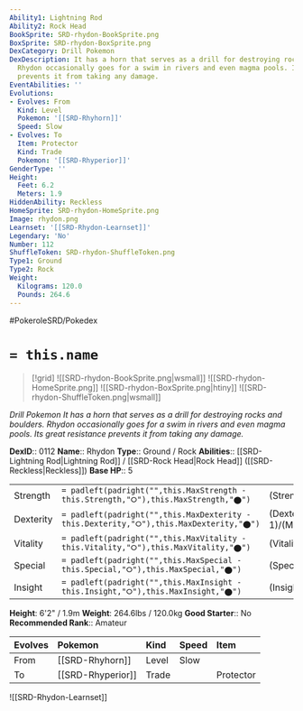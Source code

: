 ```yaml
---
Ability1: Lightning Rod
Ability2: Rock Head
BookSprite: SRD-rhydon-BookSprite.png
BoxSprite: SRD-rhydon-BoxSprite.png
DexCategory: Drill Pokemon
DexDescription: It has a horn that serves as a drill for destroying rocks and boulders.
  Rhydon occasionally goes for a swim in rivers and even magma pools. Its great resistance
  prevents it from taking any damage.
EventAbilities: ''
Evolutions:
- Evolves: From
  Kind: Level
  Pokemon: '[[SRD-Rhyhorn]]'
  Speed: Slow
- Evolves: To
  Item: Protector
  Kind: Trade
  Pokemon: '[[SRD-Rhyperior]]'
GenderType: ''
Height:
  Feet: 6.2
  Meters: 1.9
HiddenAbility: Reckless
HomeSprite: SRD-rhydon-HomeSprite.png
Image: rhydon.png
Learnset: '[[SRD-Rhydon-Learnset]]'
Legendary: 'No'
Number: 112
ShuffleToken: SRD-rhydon-ShuffleToken.png
Type1: Ground
Type2: Rock
Weight:
  Kilograms: 120.0
  Pounds: 264.6
---
```


#PokeroleSRD/Pokedex

# `= this.name`

> [!grid]
> ![[SRD-rhydon-BookSprite.png|wsmall]]
> ![[SRD-rhydon-HomeSprite.png]]
> ![[SRD-rhydon-BoxSprite.png|htiny]]
> ![[SRD-rhydon-ShuffleToken.png|wsmall]]


*Drill Pokemon*
*It has a horn that serves as a drill for destroying rocks and boulders. Rhydon occasionally goes for a swim in rivers and even magma pools. Its great resistance prevents it from taking any damage.*

**DexID**:: 0112
**Name**:: Rhydon
**Type**:: Ground / Rock
**Abilities**:: [[SRD-Lightning Rod|Lightning Rod]] / [[SRD-Rock Head|Rock Head]] ([[SRD-Reckless|Reckless]])
**Base HP**:: 5

|           |                                                                                        |                                          |
| --------- | -------------------------------------------------------------------------------------- | ---------------------------------------- |
| Strength  | `= padleft(padright("",this.MaxStrength - this.Strength,"⭘"),this.MaxStrength,"⬤")`    | (Strength::3)/(MaxStrength::7)   |
| Dexterity | `= padleft(padright("",this.MaxDexterity - this.Dexterity,"⭘"),this.MaxDexterity,"⬤")` | (Dexterity:: 1)/(MaxDexterity::3) |
| Vitality  | `= padleft(padright("",this.MaxVitality - this.Vitality,"⭘"),this.MaxVitality,"⬤")`    | (Vitality::3)/(MaxVitality::7)   |
| Special   | `= padleft(padright("",this.MaxSpecial - this.Special,"⭘"),this.MaxSpecial,"⬤")`       | (Special::2)/(MaxSpecial::4)     |
| Insight   | `= padleft(padright("",this.MaxInsight - this.Insight,"⭘"),this.MaxInsight,"⬤")`       | (Insight::2)/(MaxInsight::4)     |

**Height**: 6'2" / 1.9m
**Weight**: 264.6lbs / 120.0kg
**Good Starter**:: No
**Recommended Rank**:: Amateur

| Evolves   | Pokemon           | Kind   | Speed   | Item      |
|:----------|:------------------|:-------|:--------|:----------|
| From      | [[SRD-Rhyhorn]]   | Level  | Slow    |           |
| To        | [[SRD-Rhyperior]] | Trade  |         | Protector |

![[SRD-Rhydon-Learnset]]